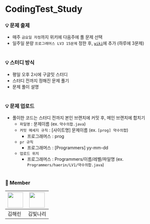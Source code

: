 # CodingTest_Study   
### 💡 문제 출제
* 매주 `금요일 자정`까지 위키에 다음주에 풀 문제 선택
* 일주일 분량 `프로그래머스 LV3 15문제` 정한 후, [`wiki`](https://github.com/haerin7427/CodingTest_Study/wiki)에 추가 (하루에 3문제)
<br></br>
### 💡 스터디 방식
* 평일 오후 2시에 구글밋  스터디
* 스터디 전까지 정해진 문제 풀기
* 문제 풀이 설명
<br></br>
### 💡 문제 업로드
* 풀이한 코드는 스터디 전까지 본인 브랜치에 커밋 후, 메인 브랜치에 합치기
  * `파일명` : 문제이름 (ex. `약수의합.java`)
  * `커밋 메세지 규칙` : [사이트명] 문제이름 (ex. `[prog] 약수의합`)
    * 프로그래머스 : prog
  * `pr 규칙` 
    * 프로그래머스 : [Programmers] yy-mm-dd
  * `업로드 위치`
    * 프로그래머스 : Programmers/이름/레벨/파일명 (ex. `Programmers/haerin/LV1/약수의합.java`)
<br></br>
### 👥 Member
|<a href="https://github.com/haerin7427"><img src="https://avatars.githubusercontent.com/u/43716537?v=4?s=100" width="50px;" alt="">|<a href="https://github.com/KimBitnari"><img src="https://avatars.githubusercontent.com/u/59634496?v=4?s=100" width="50px;" alt="">|
|-----|-----|
|김해린|김빛나리|
